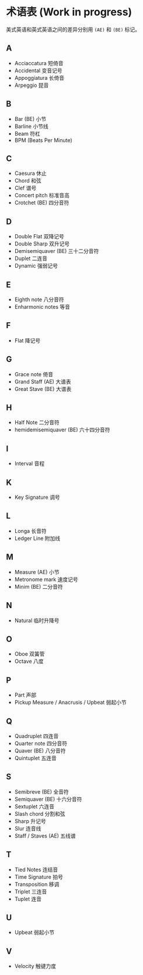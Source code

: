 # 术语表 (Work in progress)

美式英语和英式英语之间的差异分别用 `(AE)` 和 `(BE)` 标记。

## A

- Acciaccatura 短倚音
- Accidental 变音记号
- Appoggiatura 长倚音
- Arpeggio 琵音

## B

- Bar (BE) 小节
- Barline 小节线
- Beam 符杠
- BPM (Beats Per Minute)

## C

- Caesura 休止
- Chord 和弦
- Clef 谱号
- Concert pitch 标准音高
- Crotchet (BE) 四分音符

## D

- Double Flat 双降记号
- Double Sharp 双升记号
- Demisemiquaver (BE) 三十二分音符
- Duplet 二连音
- Dynamic 强弱记号

## E

- Eighth note 八分音符
- Enharmonic notes 等音

## F

- Flat 降记号

## G

- Grace note 倚音
- Grand Staff (AE) 大谱表
- Great Stave (BE) 大谱表

## H

- Half Note 二分音符
- hemidemisemiquaver (BE) 六十四分音符

## I

- Interval 音程

## K

- Key Signature 调号

## L

- Longa 长音符
- Ledger Line 附加线

## M

- Measure (AE) 小节
- Metronome mark 速度记号
- Minim (BE) 二分音符

## N

- Natural 临时升降号

## O

- Oboe 双簧管
- Octave 八度

## P

- Part 声部
- Pickup Measure / Anacrusis / Upbeat 弱起小节

## Q

- Quadruplet 四连音
- Quarter note 四分音符
- Quaver (BE) 八分音符
- Quintuplet 五连音

## S

- Semibreve (BE) 全音符
- Semiquaver (BE) 十六分音符
- Sextuplet 六连音
- Slash chord 分割和弦
- Sharp 升记号
- Slur 连音线
- Staff / Staves (AE) 五线谱

## T

- Tied Notes 连结音
- Time Signature 拍号
- Transposition 移调
- Triplet 三连音
- Tuplet 连音

## U

- Upbeat 弱起小节

## V

- Velocity 触键力度
